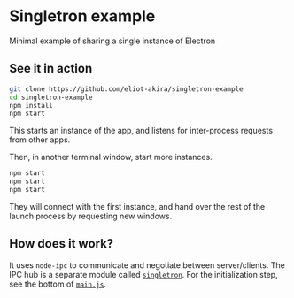 
# Singletron example

Minimal example of sharing a single instance of Electron

## See it in action

```bash
git clone https://github.com/eliot-akira/singletron-example
cd singletron-example
npm install
npm start
```

This starts an instance of the app, and listens for inter-process requests from other apps.

Then, in another terminal window, start more instances.

```bash
npm start
npm start
npm start
```

They will connect with the first instance, and hand over the rest of the launch process by requesting new windows.

## How does it work?

It uses `node-ipc` to communicate and negotiate between server/clients. The IPC hub is a separate module called [`singletron`](https://github.com/eliot-akira/singletron). For the initialization step, see the bottom of [`main.js`](https://github.com/eliot-akira/singletron-example/blob/master/main.js#L55).
